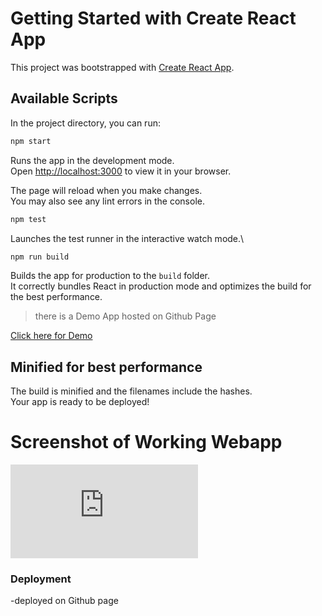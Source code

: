 # Getting Started with Create React App

This project was bootstrapped with [Create React App](https://github.com/facebook/create-react-app).

## Available Scripts

In the project directory, you can run:

```bash
npm start
```

Runs the app in the development mode.\
Open [http://localhost:3000](http://localhost:3000) to view it in your browser.

The page will reload when you make changes.\
You may also see any lint errors in the console.

```bash
npm test
```

Launches the test runner in the interactive watch mode.\

```bash
npm run build
```

Builds the app for production to the `build` folder.\
It correctly bundles React in production mode and optimizes the build for the best performance.

> there is a Demo App hosted on Github Page

[Click here for Demo](https://www.nalanda.works)

## Minified for best performance

The build is minified and the filenames include the hashes.\
Your app is ready to be deployed!

# Screenshot of Working Webapp

![screenshot of nalanda](https://www.screenshotmachine.com/serve.php?file=result&1660065165278)

### Deployment

-deployed on Github page


